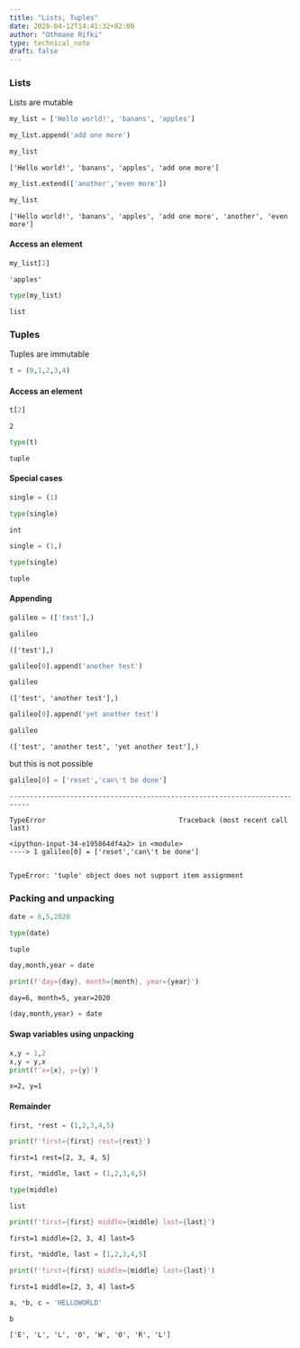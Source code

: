 ```yaml
---
title: "Lists, Tuples"
date: 2020-04-12T14:41:32+02:00
author: "Othmane Rifki"
type: technical_note
draft: false
---
```

### Lists
Lists are mutable


```python
my_list = ['Hello world!', 'banans', 'apples']
```


```python
my_list.append('add one more')
```


```python
my_list
```




    ['Hello world!', 'banans', 'apples', 'add one more']




```python
my_list.extend(['another','even more'])
```


```python
my_list
```




    ['Hello world!', 'banans', 'apples', 'add one more', 'another', 'even more']



#### Access an element


```python
my_list[2]
```




    'apples'




```python
type(my_list)
```




    list



### Tuples
Tuples are immutable


```python
t = (0,1,2,3,4)
```

#### Access an element


```python
t[2]
```




    2




```python
type(t)
```




    tuple



#### Special cases


```python
single = (1)
```


```python
type(single)
```




    int




```python
single = (1,)
```


```python
type(single)
```




    tuple



#### Appending


```python
galileo = (['test'],)
```


```python
galileo
```




    (['test'],)




```python
galileo[0].append('another test')
```


```python
galileo
```




    (['test', 'another test'],)




```python
galileo[0].append('yet another test')
```


```python
galileo
```




    (['test', 'another test', 'yet another test'],)



but this is not possible


```python
galileo[0] = ['reset','can\'t be done']
```


    ---------------------------------------------------------------------------

    TypeError                                 Traceback (most recent call last)

    <ipython-input-34-e195864df4a2> in <module>
    ----> 1 galileo[0] = ['reset','can\'t be done']
    

    TypeError: 'tuple' object does not support item assignment


### Packing and unpacking


```python
date = 6,5,2020
```


```python
type(date)
```




    tuple




```python
day,month,year = date
```


```python
print(f'day={day}, month={month}, year={year}')
```

    day=6, month=5, year=2020



```python
(day,month,year) = date
```

#### Swap variables using unpacking


```python
x,y = 1,2
x,y = y,x
print(f'x={x}, y={y}')
```

    x=2, y=1


#### Remainder


```python
first, *rest = (1,2,3,4,5)
```


```python
print(f'first={first} rest={rest}')
```

    first=1 rest=[2, 3, 4, 5]



```python
first, *middle, last = (1,2,3,4,5)
```


```python
type(middle)
```




    list




```python
print(f'first={first} middle={middle} last={last}')
```

    first=1 middle=[2, 3, 4] last=5



```python
first, *middle, last = [1,2,3,4,5]
```


```python
print(f'first={first} middle={middle} last={last}')
```

    first=1 middle=[2, 3, 4] last=5



```python
a, *b, c = 'HELLOWORLD'
```


```python
b
```




    ['E', 'L', 'L', 'O', 'W', 'O', 'R', 'L']



